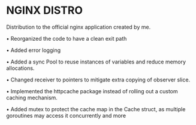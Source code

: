# NGINX DISTRO
Distribution to the official nginx application created by me.


•	 Reorganized the code to have a clean exit path

•	 Added error logging

•	Added a sync Pool to reuse instances of variables and reduce memory allocations.

•	Changed receiver to pointers to mitigate extra copying of observer slice.

•	Implemented the httpcache package instead of rolling out a custom caching mechanism. 

•	Added mutex to protect the cache map in the Cache struct, as multiple goroutines may access it concurrently and more



